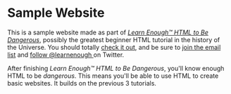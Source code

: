 # Sample Website

This is a sample website made as part of [*Learn Enough™ HTML to Be
Dangerous*](http://learnenough.com/html-tutorial), possibly the greatest
beginner HTML tutorial in the history of the Universe. You should totally [
check it out](http://learnenough.com/html-tutorial), and be sure to [join
the email list](http://learnenough.com/#email_list) and [follow @learnenough
](http://twitter.com/learnenough) on Twitter.

After finishing *Learn Enough™ HTML to Be Dangerous*, you'll know enough HTML
to be *dangerous*. This means you'll be able to use HTML to create basic
websites. It builds on the previous 3 tutorials.
